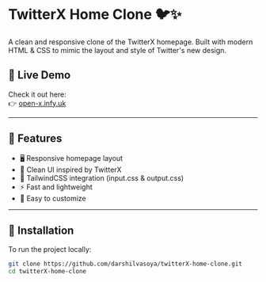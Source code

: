 # TwitterX Home Clone 🐦✨

A clean and responsive clone of the TwitterX homepage. Built with modern HTML & CSS to mimic the layout and style of Twitter's new design.

## 🔗 Live Demo

Check it out here:  
👉 [open-x.infy.uk](https://open-x.infy.uk)

---

## 📜 Features

- 🖥️ Responsive homepage layout  
- 🎨 Clean UI inspired by TwitterX  
- 💅 TailwindCSS integration (input.css & output.css)  
- ⚡ Fast and lightweight  
- 🔧 Easy to customize

---

## 🚀 Installation

To run the project locally:

```bash
git clone https://github.com/darshilvasoya/twitterX-home-clone.git
cd twitterX-home-clone


